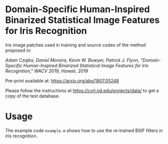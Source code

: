 # Domain-Specific Human-Inspired Binarized Statistical Image Features for Iris Recognition

Iris image patches used in training and source codes of the method proposed in:

*Adam Czajka, Daniel Moreira, Kevin W. Bowyer, Patrick J. Flynn, "Domain-Specific Human-Inspired Binarized Statistical Image Features for Iris Recognition," WACV 2019, Hawaii, 2019*

Pre-print available at: https://arxiv.org/abs/1807.05248

Please follow the instructions at https://cvrl.nd.edu/projects/data/ to get a copy of the test database.

# Usage 

The example code `example.m` shows how to use the re-trained BSIF filters in iris recognition.
